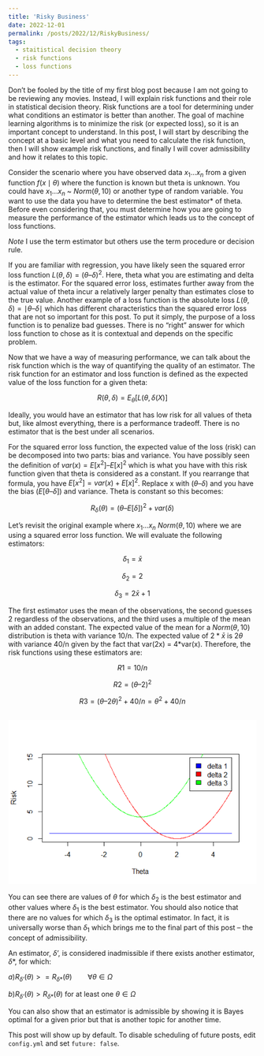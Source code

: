 ```yaml
---
title: 'Risky Business'
date: 2022-12-01
permalink: /posts/2022/12/RiskyBusiness/
tags:
  - staitistical decision theory
  - risk functions
  - loss functions
---
```


Don’t be fooled by the title of my first blog post because I am not going to be reviewing any movies. Instead, I will explain risk functions and their role in statistical decision theory. Risk functions are a tool for determining under what conditions an estimator is better than another. The goal of machine learning algorithms is to minimize the risk (or expected loss), so it is an important concept to understand. In this post, I will start by describing the concept at a basic level and what you need to calculate the risk function, then I will show example risk functions, and finally I will cover admissibility and how it relates to this topic.

Consider the scenario where you have observed data $x_1...x_n$ from a given function $f(x\mid\theta)$ where the function is known but theta is unknown. You could have $x_1...x_n$ ~ $Norm(\theta,10)$ or another type of random variable. You want to use the data you have to determine the best estimator* of theta. Before even considering that, you must determine how you are going to measure the performance of the estimator which leads us to the concept of loss functions. 

*Note* I use the term estimator but others use the term procedure or decision rule. 

If you are familiar with regression, you have likely seen the squared error loss function $L(\theta, \delta) = (\theta – \delta)^2$. Here, theta what you are estimating and delta is the estimator. For the squared error loss, estimates further away from the actual value of theta incur a relatively larger penalty than estimates close to the true value. Another example of a loss function is the absolute loss $L(\theta, \delta) = \mid\theta – \delta\mid$ which has different characteristics than the squared error loss that are not so important for this post. To put it simply, the purpose of a loss function is to penalize bad guesses. There is no “right” answer for which loss function to chose as it is contextual and depends on the specific problem. 

Now that we have a way of measuring performance, we can talk about the risk function which is the way of quantifying the quality of an estimator. The risk function for an estimator and loss function is defined as the expected value of the loss function for a given theta:

$$R(\theta, \delta) = E_\theta[L(\theta, \delta(X)]$$

Ideally, you would have an estimator that has low risk for all values of theta but, like almost everything, there is a performance tradeoff. There is no estimator that is the best under all scenarios. 

For the squared error loss function, the expected value of the loss (risk) can be decomposed into two parts: bias and variance. You have possibly seen the definition of $var(x) = E[x^2] – E[x]^2$ which is what you have with this risk function given that theta is considered as a constant. If you rearrange that formula, you have $E[x^2] = var(x) + E[x]^2$. Replace x with $(\theta – \delta)$ and you have the bias $(E[\theta – \delta])$ and variance. Theta is constant so this becomes:

$$R_\delta(\theta) = (\theta – E[\delta])^2 + var(\delta)$$

Let’s revisit the original example where $x_1...x_n ~ Norm(\theta,10)$ where we are using a squared error loss function. We will evaluate the following estimators:

$$\delta_1 = \bar{x}$$

$$\delta_2 = 2$$

$$\delta_3 = 2\bar{x} + 1$$

The first estimator uses the mean of the observations, the second guesses 2 regardless of the observations, and the third uses a multiple of the mean with an added constant. The expected value of the mean for a $Norm(\theta,10)$ distribution is theta with variance 10/n. The expected value of $2*\bar{x}$ is $2\theta$ with variance 40/n given by the fact that var(2x) = 4*var(x). Therefore, the risk functions using these estimators are:

$$R1 = 10/n$$

$$R2 = (\theta – 2)^2$$

$$R3 = (\theta – 2\theta)^2 + 40/n = \theta^2 + 40/n$$

<br/><img src='/images/Risk.png'>

You can see there are values of $\theta$ for which $\delta_2$ is the best estimator and other values where $\delta_1$ is the best estimator. You should also notice that there are no values for which $\delta_3$ is the optimal estimator. In fact, it is universally worse than $\delta_1$ which brings me to the final part of this post – the concept of admissibility.

An estimator, $\delta’$, is considered inadmissible if there exists another estimator, $\delta*$, for which:

$a)	R_{\delta’}(\theta) >= R_{\delta*}(\theta) \hspace{2em} \forall \theta \in \Omega$

$b)	R_{\delta’}(\theta) > R_{\delta*}(\theta)$ for at least one $\theta \in \Omega$

You can also show that an estimator is admissible by showing it is Bayes optimal for a given prior but that is another topic for another time.




This post will show up by default. To disable scheduling of future posts, edit `config.yml` and set `future: false`. 
